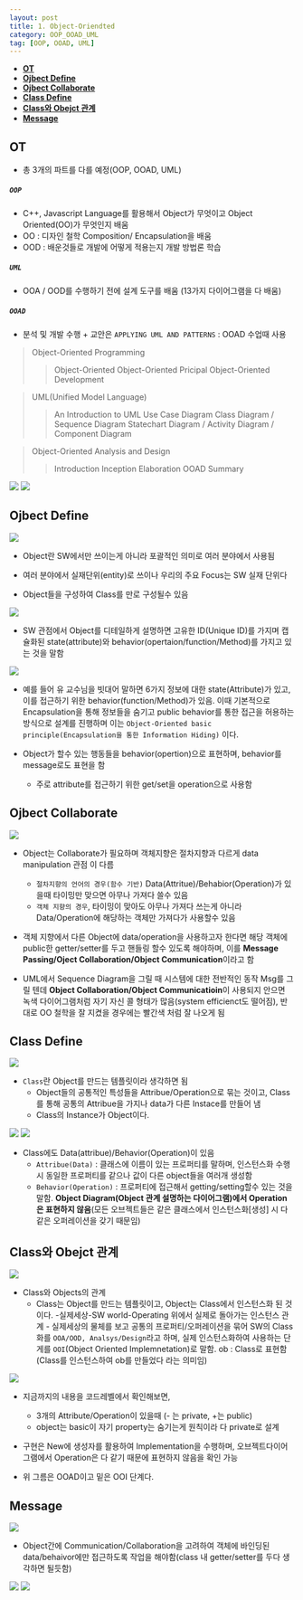 ```yaml
---
layout: post
title: 1. Object-Oriendted
category: OOP_OOAD_UML
tag: [OOP, OOAD, UML]
---
```


- **[OT](#ot)**
- **[Ojbect Define](#ojbect-define)**
- **[Ojbect Collaborate](#ojbect-collaborate)**
- **[Class Define](#class-define)**
- **[Class와 Obejct 관계](#class와-obejct-관계)**
- **[Message](#message)**

## OT

- 총 3개의 파트를 다를 예정(OOP, OOAD, UML)

##### `OOP`

- C++, Javascript Language를 활용해서 Object가 무엇이고 Object Oriented(OO)가 무엇인지 배움
- OO : 디자인 철학 Composition/ Encapsulation을 배움
- OOD : 배운것들로 개발에 어떻게 적용는지 개발 방법론 학습

##### `UML`

- OOA / OOD를 수행하기 전에 설계 도구를 배움 (13가지 다이어그램을 다 배움)

##### `OOAD`

- 분석 및 개발 수행
  \+ 교안은 `APPLYING UML AND PATTERNS` : OOAD 수업때 사용

> Object-Oriented Programming
>
> > Object-Oriented
> > Object-Oriented Pricipal
> > Object-Oriented Development

> UML(Unified Model Language)
>
> > An Introduction to UML
> > Use Case Diagram
> > Class Diagram / Sequence Diagram
> > Statechart Diagram / Activity Diagram / Component Diagram

> Object-Oriented Analysis and Design
>
> > Introduction
> > Inception
> > Elaboration
> > OOAD Summary

<img src="/public/img/DesignPattern/OT1.png">
<img src="/public/img/DesignPattern/OT2.png">

## Ojbect Define

<img src="/public/img/DesignPattern/1.Object.png">

- Object란 SW에서만 쓰이는게 아니라 포괄적인 의미로 여러 분야에서 사용됨

- 여러 분야에서 실재단위(entity)로 쓰이나 우리의 주요 Focus는 SW 실재 단위다

- Object들을 구성하여 Class를 만로 구성될수 있음

<img src="/public/img/DesignPattern/1.1.Object.png">

- SW 관점에서 Object를 디테일하게 설명하면 고유한 ID(Unique ID)를 가지며 캡슐화된 state(attribute)와 behavior(opertaion/function/Method)를 가지고 있는 것을 말함

<img src="/public/img/DesignPattern/1.2.Objectegg.png">

- 예를 들어 유 교수님을 빗대어 말하면 6가지 정보에 대한 state(Attribute)가 있고, 이를 접근하기 위한 behavior(function/Method)가 있음. 이때 기본적으로 Encapsulation을 통해 정보들을 숨기고 public behavior를 통한 접근을 허용하는 방식으로 설계를 진행하며 이는 `Object-Oriented basic principle(Encapsulation을 통한 Information Hiding)` 이다.

- Object가 할수 있는 행동들을 behavior(opertion)으로 표현하며, behavior를 message로도 표현을 함

  - 주로 attribute를 접근하기 위한 get/set을 operation으로 사용함

## Ojbect Collaborate

<img src="/public/img/DesignPattern/1.3.Objectegg.png">

- Object는 Collaborate가 필요하며 객체지향은 절차지향과 다르게 data manipulation 관점 이 다름
  - `절차지향의 언어의 경우(함수 기반)` Data(Attritue)/Behabior(Operation)가 있을때 타이밍만 맞으면 아무나 가져다 쓸수 있음
  - `객체 지향의 경우`, 타이밍이 맞아도 아무나 가져다 쓰는게 아니라 Data/Operation에 해당하는 객체만 가져다가 사용할수 있음
- 객체 지향에서 다른 Object에 data/operation을 사용하고자 한다면 해당 객체에 public한 getter/setter를 두고 핸들링 할수 있도록 해야하며, 이를 **Message Passing/Oject Collaboration/Object Communication**이라고 함

- UML에서 Sequence Diagram을 그릴 때 시스템에 대한 전반적인 동작 Msg를 그릴 텐데 **Object Collaboration/Object Communicatioin**이 사용되지 안으면 녹색 다이어그램처럼 자기 자신 콜 형태가 많음(system efficienct도 떨어짐), 반대로 OO 철학을 잘 지켰을 경우에는 빨간색 처럼 잘 나오게 됨

## Class Define

<img src="/public/img/DesignPattern/IswYpH4.png">

- `Class`란 Object를 만드는 템플릿이라 생각하면 됨
  - Object들의 공통적인 특성들을 Attribue/Operation으로 묶는 것이고, Class를 통해 공통의 Attribue을 가지나 data가 다른 Instace를 만들어 냄
  - Class의 Instance가 Object이다.

<img src="/public/img/DesignPattern/chrome_lzKmFyRNJc.png">
<img src="/public/img/DesignPattern/chrome_ZscoIfDesw.png">

- Class에도 Data(attribue)/Behavior(Operation)이 있음
  - `Attribue(Data)` : 클래스에 이름이 있는 프로퍼티를 말하며, 인스턴스화 수행시 동일한 프로퍼티를 같으나 값이 다른 object들을 여러개 생성함
  - `Behavior(Operation)` : 프로퍼티에 접근해서 getting/setting할수 있는 것을 말함. **Object Diagram(Object 관계 설명하는 다이어그램)에서 Operation은 표현하지 않음**(모든 오브젝트들은 같은 클래스에서 인스턴스화[생성] 시 다 같은 오퍼레이션을 갖기 때문임)

## Class와 Obejct 관계

<img src="/public/img/DesignPattern//chrome_2kZ2oYhaDa.png">

- Class와 Objects의 관계
  - Class는 Object를 만드는 템플릿이고, Object는 Class에서 인스턴스화 된 것이다. -실제세상-SW world-Operating 위에서 실제로 돌아가는 인스턴스 관계 - 실제세상의 물체를 보고 공통의 프로퍼티/오퍼레이션을 묶어 SW의 Class화를 `OOA/OOD, Analsys/Design`라고 하며, 실제 인스턴스화하여 사용하는 단게를 `OOI`(Object Oriented Implemnetation)로 말함. ob : Class로 표현함(Class를 인스턴스하여 ob를 만들었다 라는 의미임)

<img src="/public/img/DesignPattern/chrome_r79RFUboAO.png">

- 지금까지의 내용을 코드레벨에서 확인해보면,

  - 3개의 Attribute/Operation이 있을때 (- 는 private, +는 public)
  - object는 basic이 자기 property는 숨기는게 원칙이라 다 private로 설계

- 구현은 New에 생성자를 활용하여 Implementation을 수행하며, 오브젝트다이어그램에서 Operation은 다 같기 때문에 표현하지 않음을 확인 가능

- 위 그름은 OOAD이고 밑은 OOI 단계다.

## Message

<img src="/public/img/DesignPattern/chrome_JJr2YsDSL3.png">

- Object간에 Communication/Collaboration을 고려하여 객체에 바인딩된 data/behaivor에만 접근하도록 작업을 해야함(class 내 getter/setter를 두다 생각하면 될듯함)

<img src="/public/img/DesignPattern/chrome_VywQ14ofPZ.png">
<img src="/public/img/DesignPattern/chrome_ZMT9p9zZlK.png">
